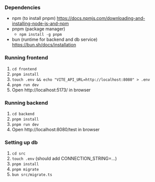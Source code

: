 ### Dependencies

- npm (to install pnpm) https://docs.npmjs.com/downloading-and-installing-node-js-and-npm
- pnpm (package manager)
  - `npm install -g pnpm`
- bun (runtime for backend and db service) https://bun.sh/docs/installation

### Running frontend

1. `cd frontend`
2. `pnpm install`
3. `touch .env && echo "VITE_API_URL=http://localhost:8080" > .env`
4. `pnpm run dev`
5. Open http://localhost:5173/ in browser

### Running backend

1. `cd backend`
2. `pnpm install`
3. `pnpm run dev`
4. Open http://localhost:8080/test in browser

### Setting up db

1. `cd src`
2. `touch .env` (should add CONNECTION_STRING=...)
3. `pnpm install`
4. `pnpm migrate`
5. `bun src/migrate.ts`
